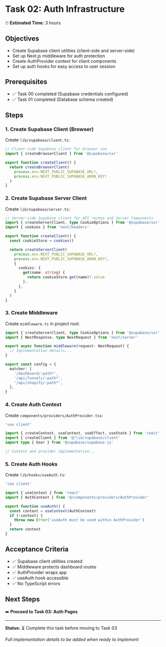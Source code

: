 # Task 02: Auth Infrastructure

⏱ **Estimated Time:** 3 hours

## Objectives

- Create Supabase client utilities (client-side and server-side)
- Set up Next.js middleware for auth protection
- Create AuthProvider context for client components
- Set up auth hooks for easy access to user session

## Prerequisites

- ✅ Task 00 completed (Supabase credentials configured)
- ✅ Task 01 completed (Database schema created)

## Steps

### 1. Create Supabase Client (Browser)

Create `lib/supabase/client.ts`:

```typescript
// Client-side Supabase client for browser use
import { createBrowserClient } from '@supabase/ssr'

export function createClient() {
  return createBrowserClient(
    process.env.NEXT_PUBLIC_SUPABASE_URL!,
    process.env.NEXT_PUBLIC_SUPABASE_ANON_KEY!
  )
}
```

### 2. Create Supabase Server Client

Create `lib/supabase/server.ts`:

```typescript
// Server-side Supabase client for API routes and Server Components
import { createServerClient, type CookieOptions } from '@supabase/ssr'
import { cookies } from 'next/headers'

export function createClient() {
  const cookieStore = cookies()

  return createServerClient(
    process.env.NEXT_PUBLIC_SUPABASE_URL!,
    process.env.NEXT_PUBLIC_SUPABASE_ANON_KEY!,
    {
      cookies: {
        get(name: string) {
          return cookieStore.get(name)?.value
        },
      },
    }
  )
}
```

### 3. Create Middleware

Create `middleware.ts` in project root:

```typescript
import { createServerClient, type CookieOptions } from '@supabase/ssr'
import { NextResponse, type NextRequest } from 'next/server'

export async function middleware(request: NextRequest) {
  // Implementation details...
}

export const config = {
  matcher: [
    '/dashboard/:path*',
    '/api/funnels/:path*',
    '/api/shopify/:path*',
  ],
}
```

### 4. Create Auth Context

Create `components/providers/AuthProvider.tsx`:

```typescript
'use client'

import { createContext, useContext, useEffect, useState } from 'react'
import { createClient } from '@/lib/supabase/client'
import type { User } from '@supabase/supabase-js'

// Context and provider implementation...
```

### 5. Create Auth Hooks

Create `lib/hooks/useAuth.ts`:

```typescript
'use client'

import { useContext } from 'react'
import { AuthContext } from '@/components/providers/AuthProvider'

export function useAuth() {
  const context = useContext(AuthContext)
  if (!context) {
    throw new Error('useAuth must be used within AuthProvider')
  }
  return context
}
```

## Acceptance Criteria

- ✅ Supabase client utilities created
- ✅ Middleware protects dashboard routes
- ✅ AuthProvider wraps app
- ✅ useAuth hook accessible
- ✅ No TypeScript errors

## Next Steps

➡️ **Proceed to Task 03: Auth Pages**

---

**Status:** ⏳ Complete this task before moving to Task 03

*Full implementation details to be added when ready to implement*
